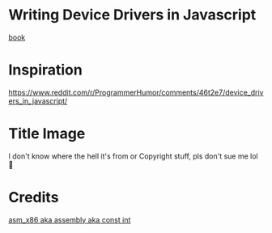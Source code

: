 # Writing Device Drivers in Javascript
[book](/book.pdf)

# Inspiration
https://www.reddit.com/r/ProgrammerHumor/comments/46t2e7/device_drivers_in_javascript/

# Title Image
I don't know where the hell it's from or Copyright stuff, pls don't sue me lol 🥺

# Credits
[asm_x86 aka assembly aka const int](https://codeberg.org/assembly)